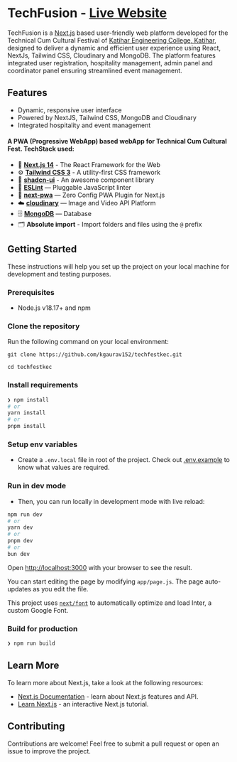 # TechFusion - [Live Website](https://tf24.techfusion.org.in)

TechFusion is a [Next.js](https://nextjs.org/) based  user-friendly web platform developed for the Technical Cum Cultural Festival of [Katihar Engineering College, Katihar](http://keck.ac.in), designed to deliver a dynamic and efficient user experience using React, NextJs, Tailwind CSS, Cloudinary and MongoDB. The platform features integrated user registration, hospitality management, admin panel and coordinator panel ensuring streamlined event management.


## Features

- Dynamic, responsive user interface
- Powered by NextJS, Tailwind CSS, MongoDB and Cloudinary
- Integrated hospitality and event management

#### A PWA (Progressive WebApp) based webApp for Technical Cum Cultural Fest. TechStack used:

- 🚀 [**Next.js 14**](https://nextjs.org/blog/next-14) - The React Framework for the Web
- ⚙️ [**Tailwind CSS 3**](https://tailwindcss.com/) - A utility-first CSS framework
- 🍓 [**shadcn-ui**](https://ui.shadcn.com/) - An awesome component library
- 📏 [**ESLint**](https://nextjs.org/docs/app/building-your-application/configuring/eslint) — Pluggable JavaScript linter
- 🐶 [**next-pwa**](https://www.npmjs.com/package/next-pwa) — Zero Config PWA Plugin for Next.js
- ☁️ [**cloudinary**](https://cloudinary.com/) — Image and Video API Platform
- 🗄️ [**MongoDB**](https://www.mongodb.com/) — Database
- 🗂 **Absolute import** - Import folders and files using the `@` prefix

## Getting Started

These instructions will help you set up the project on your local machine for development and testing purposes.

### Prerequisites

- Node.js v18.17+ and npm

### Clone the repository

Run the following command on your local environment:

```shell
git clone https://github.com/kgaurav152/techfestkec.git

cd techfestkec
```

### Install requirements

```bash
❯ npm install
# or
yarn install
# or
pnpm install
```
### Setup env variables

- Create a `.env.local` file in root of the project. Check out [.env.example](./.env.example) to know what values are required.
  
### Run in dev mode

- Then, you can run locally in development mode with live reload:

```bash
npm run dev
# or
yarn dev
# or
pnpm dev
# or
bun dev
```

Open [http://localhost:3000](http://localhost:3000) with your browser to see the result.

You can start editing the page by modifying `app/page.js`. The page auto-updates as you edit the file.

This project uses [`next/font`](https://nextjs.org/docs/basic-features/font-optimization) to automatically optimize and load Inter, a custom Google Font.


### Build for production

```bash
❯ npm run build
```

## Learn More

To learn more about Next.js, take a look at the following resources:

- [Next.js Documentation](https://nextjs.org/docs) - learn about Next.js features and API.
- [Learn Next.js](https://nextjs.org/learn) - an interactive Next.js tutorial.

## Contributing

Contributions are welcome! Feel free to submit a pull request or open an issue to improve the project.
